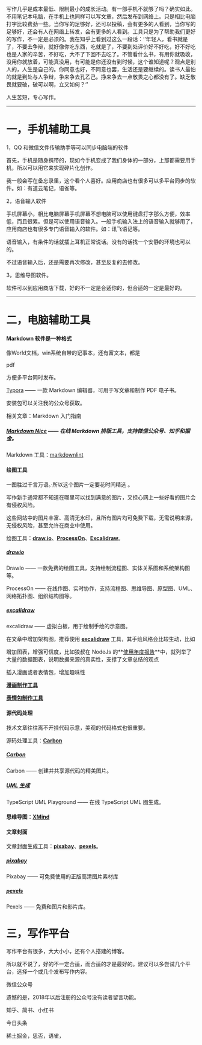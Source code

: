 写作几乎是成本最低、限制最小的成长活动。有一部手机不就够了吗？确实如此。不用笔记本电脑，在手机上也同样可以写文章，然后发布到网络上。只是相比电脑打字比较费劲一些。当你写的足够好，还可以投稿，会有更多的人看到，当你写的足够好，还会有人在网络上转发，会有更多的人看到。工具只是为了帮助我们更好的写作，不一定是必须的。我在知乎上看到过这么一段话：‘’年轻人，看书就是了，不要去争辩，就好像你吃东西，吃就是了，不要到处评价好不好吃，好不好吃也是人家的辛苦，不好吃，大不了下回不去吃了。不管看什么书，有用你就吸收，没用你就放着，可能真没用，有可能是你还没有到时候，这个谁知道呢？观点是别人的，人生是自己的。你同意也好，不同意也罢，生活还是要继续的。读书人最怕的就是到处与人争辩，争来争去孔乙己。挣来争去一点敬畏之心都没有了。缺乏敬畏就要破，破可以啊，立又如何？‘’

人生苦短，专心写作。



----

# 一，手机辅助工具

1，QQ 和微信文件传输助手等可以同步电脑端的软件

首先，手机是随身携带的，现如今手机变成了我们身体的一部分，上那都需要用手机，所以可以用它来实现碎片化创作。

我一般会写在备忘录里，这个看个人喜好。应用商店也有很多可以多平台同步的软件。如：有道云笔记，语雀等。

2，语音输入软件

手机屏幕小，相比电脑屏幕手机屏幕不想电脑可以使用键盘打字那么方便，效率低，而且很累。但是可以使用语音输入。一般手机输入法上的语音输入就够用了，应用商店也有很多专门语音输入的软件。如：讯飞语记等。

语音输入，有条件的话就插上耳机正常说话。没有的话找一个安静的环境也可以的。

不过语音输入后，还是需要再次修改，甚至反复的去修改。

3，思维导图软件。

软件可以到应用商店下载，好的不一定是合适你的，但合适的一定是最好的。

----

# 二，电脑辅助工具

#### Markdown 软件是一种格式

像World文档，win系统自带的记事本，还有富文本，都是

pdf 

方便多平台同时发布。

 [Typora](https://link.juejin.cn?target=https%3A%2F%2Ftypora.io%2F) —— 一款 Markdown 编辑器，可用于写文章和制作 PDF 电子书。

安装包可以关注我的公众号获取。

相关文章：Markdown 入门指南

##### [Markdown Nice](https://link.juejin.cn?target=https%3A%2F%2Fmdnice.com%2F) —— 在线 Markdown 排版工具，支持微信公众号、知乎和掘金。

Markdown 工具：[markdownlint](https://link.juejin.cn?target=https%3A%2F%2Fmarketplace.visualstudio.com%2Fitems%3FitemName%3DDavidAnson.vscode-markdownlint)



#### 绘图工具

一图胜过千言万语。·所以这个图片一定要花时间精选 。

写作新手通常都不知道在哪里可以找到满意的图片，又担心网上一些好看的图片会有侵权风险。

这些网站中的图片丰富、高清无水印，且所有图片均可免费下载，无需说明来源，无侵权风险，甚至允许在商业中使用。

绘图工具：**[draw.io](https://link.zhihu.com/?target=https%3A//drawio-app.com/)**、**[ProcessOn](https://link.zhihu.com/?target=https%3A//www.processon.com/)**、**[Excalidraw](https://link.zhihu.com/?target=https%3A//excalidraw.com/)**。

##### [drawio](https://link.juejin.cn?target=https%3A%2F%2Fgithub.com%2Fjgraph%2Fdrawio-desktop)

DrawIo —— 一款免费的绘图工具，支持绘制流程图、实体关系图和系统架构图等。

ProcessOn —— 在线作图、实时协作，支持流程图、思维导图、原型图、UML、网络拓扑图、组织结构图等。

##### [excalidraw](https://link.juejin.cn?target=https%3A%2F%2Fexcalidraw.com%2F)

excalidraw —— 虚拟白板，用于绘制手绘的示意图。

在文章中增加架构图，推荐使用 **[excalidraw](https://link.zhihu.com/?target=https%3A//excalidraw.com/)** 工具，其手绘风格会比较生动，比如

增加图表，增强可信度，比如狼叔在 NodeJs 的**[使用年度报告](https://link.zhihu.com/?target=https%3A//nodersurvey.github.io/reporters/)**中，就列举了大量的数据图表，说明数据来源的真实性，支撑了文章总结的观点



插入漫画或者表情包，增加趣味性

**[漫画制作工具](https://link.zhihu.com/?target=https%3A//www.gaoding.com/)**

**[表情包制作工具](https://link.zhihu.com/?target=https%3A//www.wakatool.com/maker)**



#### 源代码处理

技术文章往往离不开挂代码示意，美观的代码格式也很重要。

源码处理工具：**[Carbon](https://link.zhihu.com/?target=https%3A//carbon.now.sh/)**

##### [Carbon](https://link.juejin.cn?target=https%3A%2F%2Fcarbon.now.sh%2F)

Carbon —— 创建并共享源代码的精美图片。

##### [UML 生成](https://link.juejin.cn?target=https%3A%2F%2Ftsuml-demo.firebaseapp.com%2F)

TypeScript UML Playground —— 在线 TypeScript UML 图生成。

#### 思维导图：[XMind](https://link.juejin.cn?target=https%3A%2F%2Fwww.xmind.net%2F)

#### 文章封面

文章封面生成工具：**[pixabay](https://link.zhihu.com/?target=https%3A//pixabay.com/)**、**[pexels](https://link.zhihu.com/?target=https%3A//www.pexels.com/zh-cn/discover/)**。

##### [pixabay](https://link.juejin.cn?target=https%3A%2F%2Fpixabay.com%2Fzh%2F)

Pixabay —— 可免费使用的正版高清图片素材库

##### [pexels](https://link.juejin.cn?target=https%3A%2F%2Fwww.pexels.com%2F)

Pexels —— 免费和图片和影片库。

# 三，写作平台

写作平台有很多，大大小小，还有个人搭建的博客。

所以就不说了，好的不一定合适，而合适的才是最好的。建议可以多尝试几个平台，选择一个或几个发布写作内容。

微信公众号

遗憾的是，2018年以后注册的公众号没有读者留言功能。

知乎、简书、小红书

今日头条

稀土掘金，思否，语雀，
